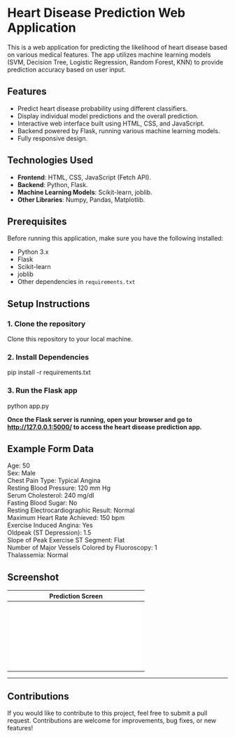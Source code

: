 # Heart Disease Prediction Web Application

This is a web application for predicting the likelihood of heart disease based on various medical features. The app utilizes machine learning models (SVM, Decision Tree, Logistic Regression, Random Forest, KNN) to provide prediction accuracy based on user input.

## Features
- Predict heart disease probability using different classifiers.
- Display individual model predictions and the overall prediction.
- Interactive web interface built using HTML, CSS, and JavaScript.
- Backend powered by Flask, running various machine learning models.
- Fully responsive design.

## Technologies Used
- **Frontend**: HTML, CSS, JavaScript (Fetch API).
- **Backend**: Python, Flask.
- **Machine Learning Models**: Scikit-learn, joblib.
- **Other Libraries**: Numpy, Pandas, Matplotlib.

## Prerequisites
Before running this application, make sure you have the following installed:
- Python 3.x
- Flask
- Scikit-learn
- joblib
- Other dependencies in `requirements.txt`

## Setup Instructions

### 1. Clone the repository
Clone this repository to your local machine.

### 2. Install Dependencies
pip install -r requirements.txt

### 3. Run the Flask app
python app.py

<b>Once the Flask server is running, open your browser and go to <a href="http://127.0.0.1:5000/" target="_blank">http://127.0.0.1:5000/</a> to access the heart disease prediction app.</b>

## Example Form Data
Age: 50 <br/>
Sex: Male <br/>
Chest Pain Type: Typical Angina <br/>
Resting Blood Pressure: 120 mm Hg <br/>
Serum Cholesterol: 240 mg/dl <br/>
Fasting Blood Sugar: No <br/>
Resting Electrocardiographic Result: Normal <br/>
Maximum Heart Rate Achieved: 150 bpm <br/>
Exercise Induced Angina: Yes <br/>
Oldpeak (ST Depression): 1.5 <br/>
Slope of Peak Exercise ST Segment: Flat <br/>
Number of Major Vessels Colored by Fluoroscopy: 1 <br/>
Thalassemia: Normal <br/>

## **Screenshot**

| Prediction Screen               |
|----------------------------|
| ![Quiz Screen](HeartDiseasePrediction.pdf) |

---

## Contributions
If you would like to contribute to this project, feel free to submit a pull request. Contributions are welcome for improvements, bug fixes, or new features!
